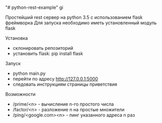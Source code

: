 "# python-rest-example" 
gi

Простейший rest сервер на python 3.5 с использованием flask фреймворка 
Для запуска необходимо иметь установленный модуль flask

Установка

- склонировать репозиторий
- установить flask: pip install flask

Запуск
- python main.py
- перейти по адрecу http://127.0.0.1:5000
- следовать инструкциям страницы приветствия

Возможности

- /prime/\<n\> - вычисление n-го простого числа
- /factor/\<n\> - разложение n на простые множители
- /ping/\<google.com\>\<n\> - пинг указанного адреса n раз





